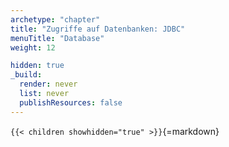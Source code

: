 ```yaml
---
archetype: "chapter"
title: "Zugriffe auf Datenbanken: JDBC"
menuTitle: "Database"
weight: 12

hidden: true
_build:
  render: never
  list: never
  publishResources: false
---
```



`{{< children showhidden="true" >}}`{=markdown}
